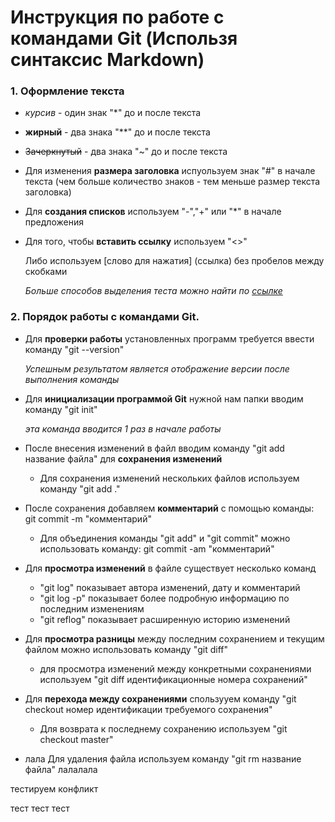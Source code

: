 # Инструкция по работе с командами Git (Использя синтаксис Markdown)

### 1. Оформление текста

- *курсив* - один знак "*" до и после текста

+ **жирный** - два знака "**" до и после текста

* ~~Зачеркнутый~~ - два знака "~" до и после текста
    
- Для изменения **размера заголовка** испуользуем знак "#" в начале текста (чем больше количество знаков - тем меньше размер текста заголовка)

- Для **создания списков** используем "-","+" или "*" в начале предложения
- Для того, чтобы **вставить ссылку** используем "<>"

    Либо используем [слово для нажатия] (ссылка) без пробелов между скобками

    *Больше способов выделения теста можно найти по [ссылке](https://texterra.ru/blog/ischerpyvayushchaya-shpargalka-po-sintaksisu-razmetki-markdown-na-zametku-avtoram-veb-razrabotchikam.html)*

### 2. Порядок работы с командами Git.

+ Для **проверки работы** установленных программ требуется ввести команду "git --version"

  *Успешным результатом является отображение версии после выполнения команды*

+ Для **инициализации программой Git** нужной нам папки вводим команду "git init"

  *эта команда вводится 1 раз в начале работы*

- После внесения изменений в файл вводим команду "git add название файла" для **сохранения изменений**

  - Для сохранения изменений нескольких файлов используем команду "git add ."

- После сохранения добавляем **комментарий** с помощью команды: git commit -m "комментарий" 

  - Для объединения команды "git add" и "git commit" можно использовать команду: git commit -am "комментарий"

 - Для **просмотра изменений** в файле существует несколько команд

   + "git log" показывает автора изменений, дату и комментарий
   + "git log -p" показывает более подробную информацию по последним изменениям
   + "git reflog" показывает расширенную историю изменений

+ Для **просмотра разницы** между последним сохранением и текущим файлом можно использовать команду "git diff" 

  - для просмотра изменений между конкретными сохранениями используем "git diff идентификационные номера сохранений" 

- Для **перехода между сохранениями** спользууем команду "git checkout номер идентификации требуемого сохранения"

  - Для возврата к последнему сохранению используем "git checkout master"

- лала Для удаления файла используем команду "git rm название файла" лалалала

тестируем конфликт

тест тест тест

